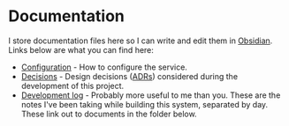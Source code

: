 # Documentation

I store documentation files here so I can write and edit them in [Obsidian](https://www.joshcanhelp.com/tag/obsidian/). Links below are what you can find here:

- [Configuration](./configuration.md) - How to configure the service.
- [Decisions](https://github.com/joshcanhelp/api-getter/blob/main/docs/decisions/) - Design decisions ([ADRs](https://adr.github.io)) considered during the development of this project.
- [Development log](./devlog.md) - Probably more useful to me than you. These are the notes I've been taking while building this system, separated by day. These link out to documents in the folder below.